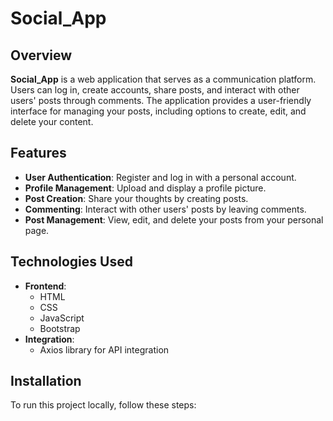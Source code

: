 # Social_App

## Overview
**Social_App** is a web application that serves as a communication platform. Users can log in, create accounts, share posts, and interact with other users' posts through comments. The application provides a user-friendly interface for managing your posts, including options to create, edit, and delete your content.

## Features
- **User Authentication**: Register and log in with a personal account.
- **Profile Management**: Upload and display a profile picture.
- **Post Creation**: Share your thoughts by creating posts.
- **Commenting**: Interact with other users' posts by leaving comments.
- **Post Management**: View, edit, and delete your posts from your personal page.

## Technologies Used
- **Frontend**:
  - HTML
  - CSS
  - JavaScript
  - Bootstrap
- **Integration**:
  - Axios library for API integration

## Installation
To run this project locally, follow these steps:


